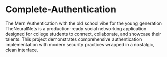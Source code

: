 # Complete-Authentication
The Mern Authentication with the old school vibe for the young generation
TheNeuralNets is a production-ready social networking application designed for college students to connect, collaborate, and showcase their talents. This project demonstrates comprehensive authentication implementation with modern security practices wrapped in a nostalgic, clean interface.
